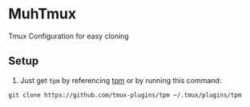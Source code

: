 # MuhTmux
Tmux Configuration for easy cloning

## Setup
1. Just get `tpm` by referencing [tpm](https://github.com/tmux-plugins/tpm) or by running this command:
  ```
  git clone https://github.com/tmux-plugins/tpm ~/.tmux/plugins/tpm
  ```
